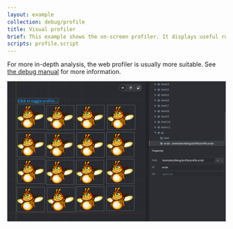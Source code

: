 ```yaml
---
layout: example
collection: debug/profile
title: Visual profiler
brief: This example shows the on-screen profiler. It displays useful runtime information.
scripts: profile.script
---
```


For more in-depth analysis, the web profiler is usually more suitable. See [the debug manual](/manuals/debugging) for more information.

![profile](profile.png)